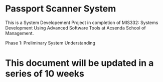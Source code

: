 # Passport Scanner System

This is a System Developement Project in completion of MIS332: Systems Development Using Advanced Software Tools at Acsenda School of Management.

Phase 1: Preliminary System Understanding

# This document will be updated in a series of 10 weeks
